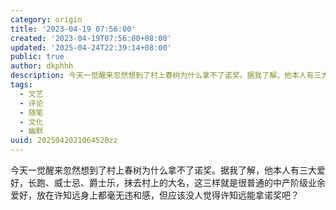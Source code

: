 ```yaml
---
category: origin
title: '2023-04-19 07:56:00'
created: '2023-04-19T07:56:00+08:00'
updated: '2025-04-24T22:39:14+08:00'
public: true
author: dkphhh
description: 今天一觉醒来忽然想到了村上春树为什么拿不了诺奖。据我了解，他本人有三大爱好，长跑、威士忌、爵士乐，抹去村上的大名……
tags:
  - 文艺
  - 评论
  - 随笔
  - 文化
  - 幽默
uuid: 2025042021064520zz
---
```


今天一觉醒来忽然想到了村上春树为什么拿不了诺奖。据我了解，他本人有三大爱好，长跑、威士忌、爵士乐，抹去村上的大名，这三样就是很普通的中产阶级业余爱好，放在许知远身上都毫无违和感，但应该没人觉得许知远能拿诺奖吧？
